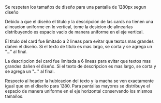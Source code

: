 Se respetan los tamaños de diseño para una pantalla de 1280px segun diseño

Debido a que el diseño el titulo y la descripcion de las cards no tienen una alineacion uniforme en lo vertical, tome la desicion de alinearlas distribuyendo es espacio vacio de manera uniforme en el eje vertical.

El titulo del card fue limitado a 2 lineas para evitar que textos mas grandes dañen el diseño. Si el texto de titulo es mas largo, se corta y se agrega un "..." al final.

La descripcion del card fue limitada a 6 lineas para evitar que textos mas grandes dañen el diseño. Si el texto de descripcion es mas largo, se corta y se agrega un "..." al final.

Respecto al header la hubicacion del texto y la macha se ven exactamente igual que en el diseño para 1280. Para pantallas mayores se distribuye el espacio de manera uniforme en el eje horizontal conservando los mismos tamaños.